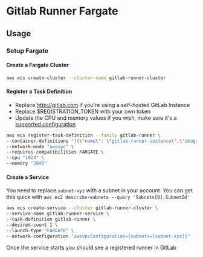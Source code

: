 # Gitlab Runner Fargate

## Usage

### Setup Fargate

#### Create a Fargate Cluster

```bash
aws ecs create-cluster --cluster-name gitlab-runner-cluster
```

#### Register a Task Definition

* Replace http://gitlab.com if you're using a self-hosted GitLab Instance
* Replace $REGISTRATION_TOKEN with your own token
* Update the CPU and memory values if you wish, make sure it's a [supported configuration](https://docs.aws.amazon.com/AmazonECS/latest/developerguide/AWS_Fargate.html)

```bash
aws ecs register-task-definition --family gitlab-runner \
--container-definitions "[{\"name\": \"gitlab-runner-instance\",\"image\": \"woodjme/gitlab-runner-fargate\",\"environment\": [{\"name\": \"CI_SERVER_URL\", \"value\": \"https://gitlab.com\"},{\"name\": \"REGISTRATION_TOKEN\", \"value\": \"$REGISTRATION_TOKEN\"},{\"name\": \"RUNNER_NAME\", \"value\": \"fargate\"}]}]" \
--network-mode "awsvpc" \
--requires-compatibilities FARGATE \
--cpu "1024" \
--memory "2048"
```

#### Create a Service

You need to replace `subnet-xyz` with a subnet in your account. You can get this quick with `aws ec2 describe-subnets --query 'Subnets[0].SubnetId'`

```bash
aws ecs create-service --cluster gitlab-runner-cluster \
--service-name gitlab-runner-service \
--task-definition gitlab-runner \
--desired-count 1 \
--launch-type "FARGATE" \
--network-configuration "awsvpcConfiguration={subnets=[subnet-xyz]}"
```

Once the service starts you should see a registered runner in GitLab
